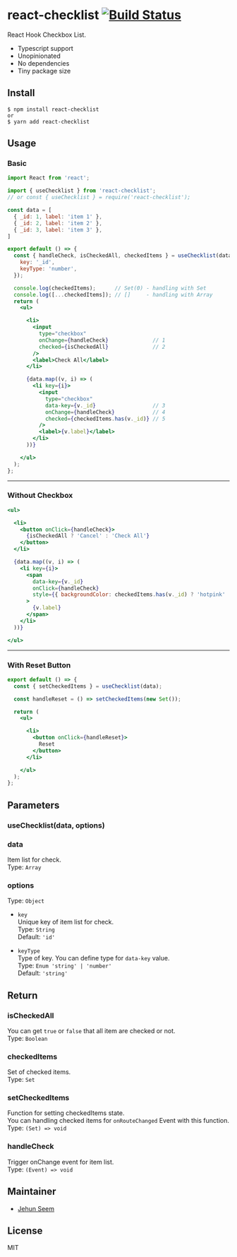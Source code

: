 # react-checklist [![Build Status](https://travis-ci.org/gtgalone/react-checklist.svg?branch=master)](https://travis-ci.org/gtgalone/react-checklist)

React Hook Checkbox List.

- Typescript support
- Unopinionated
- No dependencies
- Tiny package size

## Install

```
$ npm install react-checklist
or
$ yarn add react-checklist
```

## Usage

### Basic
```jsx
import React from 'react';

import { useChecklist } from 'react-checklist';
// or const { useChecklist } = require('react-checklist');

const data = [
  { _id: 1, label: 'item 1' },
  { _id: 2, label: 'item 2' },
  { _id: 3, label: 'item 3' },
]

export default () => {
  const { handleCheck, isCheckedAll, checkedItems } = useChecklist(data, {
    key: '_id',
    keyType: 'number',
  });

  console.log(checkedItems);      // Set(0) - handling with Set
  console.log([...checkedItems]); // []     - handling with Array
  return (
    <ul>

      <li>
        <input
          type="checkbox"
          onChange={handleCheck}              // 1
          checked={isCheckedAll}              // 2
        />
        <label>Check All</label>
      </li>

      {data.map((v, i) => (
        <li key={i}>
          <input
            type="checkbox"
            data-key={v._id}                  // 3
            onChange={handleCheck}            // 4
            checked={checkedItems.has(v._id)} // 5
          />
          <label>{v.label}</label>
        </li>
      ))}

    </ul>
  );
};
```
---
### Without Checkbox
```jsx
<ul>

  <li>
    <button onClick={handleCheck}>
      {isCheckedAll ? 'Cancel' : 'Check All'}
    </button>
  </li>

  {data.map((v, i) => (
    <li key={i}>
      <span
        data-key={v._id}
        onClick={handleCheck}
        style={{ backgroundColor: checkedItems.has(v._id) ? 'hotpink' : 'white' }}
      >
        {v.label}
      </span>
    </li>
  ))}

</ul>
```
---
### With Reset Button
```jsx
export default () => {
  const { setCheckedItems } = useChecklist(data);

  const handleReset = () => setCheckedItems(new Set());

  return (
    <ul>

      <li>
        <button onClick={handleReset}>
          Reset
        </button>
      </li>

    </ul>
  );
};
```

## Parameters
### useChecklist(data, options)
### data
Item list for check.\
Type: `Array`

### options
Type: `Object`

- `key`\
  Unique key of item list for check.\
  Type: `String`\
  Default: `'id'`

- `keyType`\
  Type of key. You can define type for `data-key` value.\
  Type: `Enum 'string' | 'number'`\
  Default: `'string'`

## Return

### isCheckedAll
You can get `true` or `false` that all item are checked or not.\
Type: `Boolean`

### checkedItems
Set of checked items.\
Type: `Set`

### setCheckedItems
Function for setting checkedItems state.\
You can handling checked items for `onRouteChanged` Event with this function.\
Type: `(Set) => void`

### handleCheck
Trigger onChange event for item list.\
Type: `(Event) => void`

## Maintainer

- [Jehun Seem](https://github.com/gtgalone)

## License

MIT
